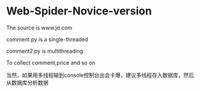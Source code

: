 # Web-Spider-Novice-version
<p>The source is www.jd.com</p>
<p>comment.py is a single-threaded</p>
<p>comment2.py is multithreading</p>
<p>To collect comment,price and so on</p>
<p>当然，如果用多线程输到console控制台出会卡爆，建议多线程存入数据库，然后从数据库分析数据</p>

